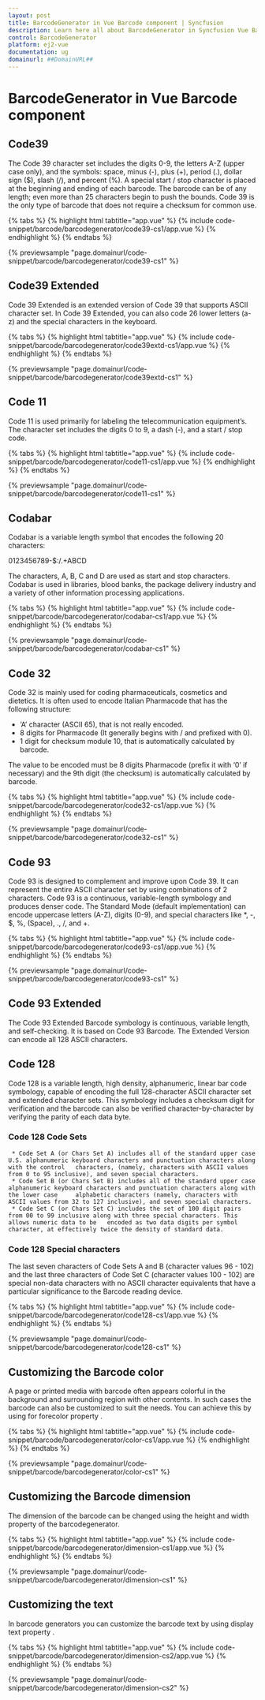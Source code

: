 ```yaml
---
layout: post
title: BarcodeGenerator in Vue Barcode component | Syncfusion
description: Learn here all about BarcodeGenerator in Syncfusion Vue Barcode component of Syncfusion Essential JS 2 and more.
control: BarcodeGenerator 
platform: ej2-vue
documentation: ug
domainurl: ##DomainURL##
---
```


# BarcodeGenerator in Vue Barcode component

## Code39

The Code 39 character set includes the digits 0-9, the letters A-Z (upper case only), and the symbols: space, minus (-), plus (+), period (.), dollar sign ($), slash (/), and percent (%). A special start / stop character is placed at the beginning and ending of each barcode. The barcode can be of any length; even more than 25 characters begin to push the bounds. Code 39 is the only type of barcode that does not require a checksum for common use.

{% tabs %}
{% highlight html tabtitle="app.vue" %}
{% include code-snippet/barcode/barcodegenerator/code39-cs1/app.vue %}
{% endhighlight %}
{% endtabs %}
        
{% previewsample "page.domainurl/code-snippet/barcode/barcodegenerator/code39-cs1" %}

## Code39 Extended

Code 39 Extended is an extended version of Code 39 that supports ASCII character set. In Code 39 Extended, you can also code 26 lower letters (a-z) and the special characters in the keyboard.

{% tabs %}
{% highlight html tabtitle="app.vue" %}
{% include code-snippet/barcode/barcodegenerator/code39extd-cs1/app.vue %}
{% endhighlight %}
{% endtabs %}
        
{% previewsample "page.domainurl/code-snippet/barcode/barcodegenerator/code39extd-cs1" %}

## Code 11

Code 11 is used primarily for labeling the telecommunication equipment’s. The character set includes the digits 0 to 9, a dash (-), and a start / stop code.

{% tabs %}
{% highlight html tabtitle="app.vue" %}
{% include code-snippet/barcode/barcodegenerator/code11-cs1/app.vue %}
{% endhighlight %}
{% endtabs %}
        
{% previewsample "page.domainurl/code-snippet/barcode/barcodegenerator/code11-cs1" %}

## Codabar

Codabar is a variable length symbol that encodes the following 20 characters:

0123456789-$:/.+ABCD

The characters, A, B, C and D are used as start and stop characters. Codabar is used in libraries, blood banks, the package delivery industry and a variety of other information processing applications.

{% tabs %}
{% highlight html tabtitle="app.vue" %}
{% include code-snippet/barcode/barcodegenerator/codabar-cs1/app.vue %}
{% endhighlight %}
{% endtabs %}
        
{% previewsample "page.domainurl/code-snippet/barcode/barcodegenerator/codabar-cs1" %}

## Code 32

Code 32 is mainly used for coding pharmaceuticals, cosmetics and dietetics. It is often used to encode Italian Pharmacode that has the following structure:
* ‘A’ character (ASCII 65), that is not really encoded.
* 8 digits for Pharmacode (It generally begins with / and prefixed with 0).
* 1 digit for checksum module 10, that is automatically calculated by barcode.

The value to be encoded must be 8 digits Pharmacode (prefix it with ‘0’ if necessary) and the 9th digit (the checksum) is automatically calculated by barcode.

{% tabs %}
{% highlight html tabtitle="app.vue" %}
{% include code-snippet/barcode/barcodegenerator/code32-cs1/app.vue %}
{% endhighlight %}
{% endtabs %}
        
{% previewsample "page.domainurl/code-snippet/barcode/barcodegenerator/code32-cs1" %}

## Code 93

Code 93 is designed to complement and improve upon Code 39. It can represent the entire ASCII character set by using combinations of 2 characters. Code 93 is a continuous, variable-length symbology and produces denser code. The Standard Mode (default implementation) can encode uppercase letters (A-Z), digits (0-9), and special characters like *, -, $, %, (Space), ., /, and +.

{% tabs %}
{% highlight html tabtitle="app.vue" %}
{% include code-snippet/barcode/barcodegenerator/code93-cs1/app.vue %}
{% endhighlight %}
{% endtabs %}
        
{% previewsample "page.domainurl/code-snippet/barcode/barcodegenerator/code93-cs1" %}

## Code 93 Extended

The Code 93 Extended Barcode symbology is continuous, variable length, and self-checking. It is based on Code 93 Barcode. The Extended Version can encode all 128 ASCII characters.

## Code 128

Code 128 is a variable length, high density, alphanumeric, linear bar code symbology, capable of encoding the full 128-character ASCII character set and extended character sets. This symbology includes a checksum digit for verification and the barcode can also be verified character-by-character by verifying the parity of each data byte.

### Code 128 Code Sets

     * Code Set A (or Chars Set A) includes all of the standard upper case U.S. alphanumeric keyboard characters and punctuation characters along with the control   characters, (namely, characters with ASCII values from 0 to 95 inclusive), and seven special characters.
     * Code Set B (or Chars Set B) includes all of the standard upper case alphanumeric keyboard characters and punctuation characters along with the lower case     alphabetic characters (namely, characters with ASCII values from 32 to 127 inclusive), and seven special characters.
     * Code Set C (or Chars Set C) includes the set of 100 digit pairs from 00 to 99 inclusive along with three special characters. This allows numeric data to be   encoded as two data digits per symbol character, at effectively twice the density of standard data.

### Code 128 Special characters

The last seven characters of Code Sets A and B (character values 96 - 102) and the last three characters of Code Set C (character values 100 - 102) are special non-data characters with no ASCII character equivalents that have a particular significance to the Barcode reading device.

{% tabs %}
{% highlight html tabtitle="app.vue" %}
{% include code-snippet/barcode/barcodegenerator/code128-cs1/app.vue %}
{% endhighlight %}
{% endtabs %}
        
{% previewsample "page.domainurl/code-snippet/barcode/barcodegenerator/code128-cs1" %}

## Customizing the Barcode color

A page or printed media with barcode often appears colorful in the background and surrounding region with other contents. In such cases the barcode can also be customized to suit the needs. You can achieve this by using for forecolor property .

{% tabs %}
{% highlight html tabtitle="app.vue" %}
{% include code-snippet/barcode/barcodegenerator/color-cs1/app.vue %}
{% endhighlight %}
{% endtabs %}
        
{% previewsample "page.domainurl/code-snippet/barcode/barcodegenerator/color-cs1" %}

## Customizing the Barcode dimension

The dimension of the barcode can be changed using the height and width property of the barcodegenerator.

{% tabs %}
{% highlight html tabtitle="app.vue" %}
{% include code-snippet/barcode/barcodegenerator/dimension-cs1/app.vue %}
{% endhighlight %}
{% endtabs %}
        
{% previewsample "page.domainurl/code-snippet/barcode/barcodegenerator/dimension-cs1" %}

## Customizing the text

In barcode generators you can customize the barcode text by using display text property .

{% tabs %}
{% highlight html tabtitle="app.vue" %}
{% include code-snippet/barcode/barcodegenerator/dimension-cs2/app.vue %}
{% endhighlight %}
{% endtabs %}
        
{% previewsample "page.domainurl/code-snippet/barcode/barcodegenerator/dimension-cs2" %}